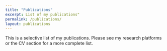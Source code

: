 ```yaml
---
title: "Publications"
excerpt: List of my publications"
permalink: /publications/
layout: publications
---
```


This is a selective list of my publications. Please see my research platforms or the CV section for a more complete list. 
